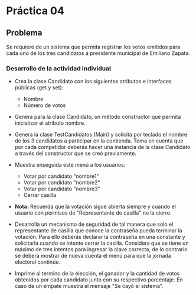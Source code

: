 # Práctica 04

## Problema 

Se requiere de un sistema que permita registrar los votos emitidos para cada uno de los tres candidatos a presidente municipal de Emiliano Zapata.  

### Desarrollo de la actividad individual

 - Crea la clase Candidato con los siguientes atributos e interfaces públicas (get y set):
    - Nombre
    - Número de votos

 - Genera para la clase Candidato, un método constructor que permita inicializar el atributo nombre.

 - Genera la clase TestCandidatos (Main) y solicita por teclado el nombre de los 3 candidatos a participar en la contienda. Toma en cuenta que por cada competidor deberás hacer una instancia de la clase Candidato a través del constructor que se creó previamente. 

 -  Muestra enseguida este menú a los usuarios:

    - Votar por candidato "nombre1" 
    - Votar por candidato "nombre2"
    - Votar por candidato "nombre3"
    - Cerrar casilla

 - <b>Nota:</b> Recuerda que la votación sigue abierta siempre y cuando el usuario con permisos de "Representante de casilla" no la cierre.

 - Desarrolla un mecanismo de seguridad de tal manera que solo el representante de casilla que conoce la contraseña pueda terminar la votación. Para ello deberás declarar la contraseña en una constante y solicitarla cuando se intente cerrar la casilla. Considera que se tiene un máximo de tres intentos para ingresar la clave correcta, de lo contrario se deberá mostrar de nueva cuenta el menú para que la jornada electoral continúe. 

 - Imprime al termino de la elección, el ganador y la cantidad de votos obtenidos por cada candidato junto con su respectivo porcentaje. En caso de un empate muestra el mensaje "Se cayó el sistema".
